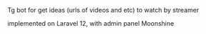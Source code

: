 Tg bot for get ideas (urls of videos and etc) to watch by streamer

implemented on Laravel 12, with admin panel Moonshine